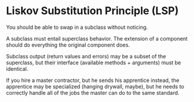 # Liskov Substitution Principle (LSP)

You should be able to swap in a subclass without noticing.

A subclass must entail superclass behavior. The extension of a component should do everything the original component does.

Subclass output (return values and errors) may be a subset of the superclass, but their interface (available methods + arguments) must be identical.

If you hire a master contractor, but he sends his apprentice instead, the apprentice may be specialized (hanging drywall, maybe), but he needs to correctly handle all of the jobs the master can do to the same standard.